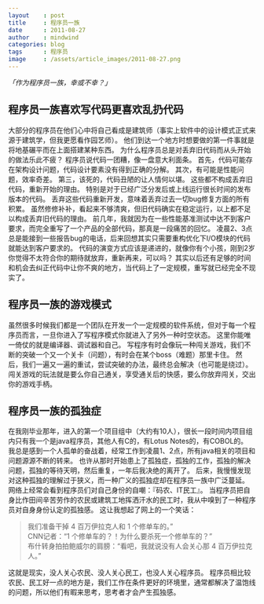 ```yaml
---
layout    : post
title     : 程序员一族
date      : 2011-08-27
author    : mindwind
categories: blog
tags      : 程序员
image     : /assets/article_images/2011-08-27.png
---
```



_「作为程序员一族，幸或不幸？」_


## 程序员一族喜欢写代码更喜欢乱扔代码
大部分的程序员在他们心中将自己看成是建筑师（事实上软件中的设计模式正式来源于建筑学，但我更愿看作园艺师）。
他们到达一个地方时想要做的第一件事就是将地基碾平而在上面搭建某种东西。
为什么程序员总是对丢弃旧代码而从头开始的做法乐此不疲？
程序员说代码一团糟，像一盘意大利面条。
首先，代码可能存在架构设计问题，代码设计要素没有得到正确的分解。
其次，有可能是性能问题，效率奇差。
第三，该死的，代码丑陋的让人情何以堪。
这些都不构成丢弃旧代码，重新开始的理由。
特别是对于已经广泛分发后或上线运行很长时间的发布版本的代码。
丢弃这些代码重新开发，意味着丢弃过去一切bug修复方面的所有积累。
虽然修修补补，看起来不够清爽，但旧代码确实在稳定运行，以上都不足以构成丢弃旧代码的理由。
前几年，我就因为在一些性能基准测试中达不到客户要求，而完全重写了一个产品的全部代码，那真是一段痛苦的回忆。
凌晨2、3点总是能接到一些报告bug的电话，后来回想其实只需要重构优化下I/O模块的代码就能达到客户要求的。
代码的演变方式应该是递进的，就像你有个小孩，刚到2岁你觉得不太符合你的期待就放弃，重新再来，可以吗？
其实以后还有足够的时间和机会去纠正代码中让你不爽的地方，当代码上了一定规模，重写就已经完全不现实了。


## 程序员一族的游戏模式
虽然很多时候我们都是一个团队在开发一个一定规模的软件系统，但对于每一个程序员而言，一旦你进入了写程序模式你就进入了另外一种时空状态。
这里你能唯一倚仗的就是编译器、调试器和自己。
写程序有时会像玩一种闯关游戏，我们不断的突破一个又一个关卡（问题），有时会在某个boss（难题）那里卡住。
然后，我们一遍又一遍的重试，尝试突破的办法，最终总会解决（也可能是绕过）。
闯关游戏的玩法就是要么你自己通关，享受通关后的快感，要么你放弃闯关，交出你的游戏手柄。


## 程序员一族的孤独症
在我刚毕业那年，进入的第一个项目组中（大约有10人），很长一段时间内项目组内只有我一个是java程序员，其他人有C的，有Lotus Notes的，有COBOL的。
我总是感到一个人孤单的奋战着，经常工作到凌晨1、2点，所有java相关的项目和问题源源不断的转来。
也许从那时开始患上了孤独症，孤独的工作，孤独的解决问题，孤独的等待天明，然后重复，一年后我决绝的离开了。
后来，我慢慢发现对这种孤独的理解过于狭义，而一种广义的孤独症却在程序员一族中广泛蔓延。
网络上经常会看到程序员们对自己身份的自嘲：『码农、IT民工』。
当程序员把自身比作田间辛苦劳作的农民或建筑工地挥洒汗水的民工时，我从中嗅到了一种程序员对自身身份认定的孤独感。
这让我想起了网上的一个笑话：

  > 我们准备干掉 4 百万伊拉克人和 1 个修单车的。”  
  > CNN记者：“1 个修单车的？！为什么要杀死一个修单车的？”  
  > 布什转身拍拍鲍威尔的肩膀：“看吧，我就说没有人会关心那 4 百万伊拉克人。”

这就是现实，没人关心农民、没人关心民工，也没人关心程序员。
程序员相比较农民、民工好一点的地方是，我们工作在条件更好的环境里，通常都解决了温饱线的问题，所以他们有暇来思考，思考者才会产生孤独感。
